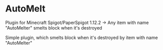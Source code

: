 # AutoMelt
Plugin for Minecraft Spigot/PaperSpigot 1.12.2 -> Any item with name "AutoMelter" smelts block when it's destroyed

Simple plugin, which smelts block when it's destroyed by item with name "AutoMelter"

